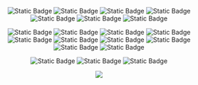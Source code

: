 <div align="center">

![Static Badge](https://img.shields.io/badge/Rust-black?logo=rust)
![Static Badge](https://img.shields.io/badge/R-black?logo=r)
![Static Badge](https://img.shields.io/badge/Python-black?logo=python)
![Static Badge](https://img.shields.io/badge/C++-black?logo=cplusplus)
![Static Badge](https://img.shields.io/badge/C-black?logo=c)
![Static Badge](https://img.shields.io/badge/Julia-black?logo=julia)
![Static Badge](https://img.shields.io/badge/Go-black?logo=go)

![Static Badge](https://img.shields.io/badge/Polars-black?logo=polars)
![Static Badge](https://img.shields.io/badge/Tidyverse-black?logo=tidyverse)
![Static Badge](https://img.shields.io/badge/Spark-black?logo=apachespark)
![Static Badge](https://img.shields.io/badge/Plotly-black?logo=plotly)
![Static Badge](https://img.shields.io/badge/Streamlit-black?logo=streamlit)
![Static Badge](https://img.shields.io/badge/FastAPI-black?logo=fastapi)
![Static Badge](https://img.shields.io/badge/PostgreSQL-black?logo=postgresql)
![Static Badge](https://img.shields.io/badge/SQLite-black?logo=sqlite)
![Static Badge](https://img.shields.io/badge/DuckDB-black?logo=duckdb)
![Static Badge](https://img.shields.io/badge/HANA-black?logo=sap)

![Static Badge](https://img.shields.io/badge/MacOS-black?logo=macos)
![Static Badge](https://img.shields.io/badge/Linux-black?logo=linux)
![Static Badge](https://img.shields.io/badge/Docker-black?logo=docker)

![](https://github-readme-stats.vercel.app/api/top-langs/?username=avhz&theme=dark&hide_border=false&include_all_commits=true&count_private=true&layout=compact)

</div>
